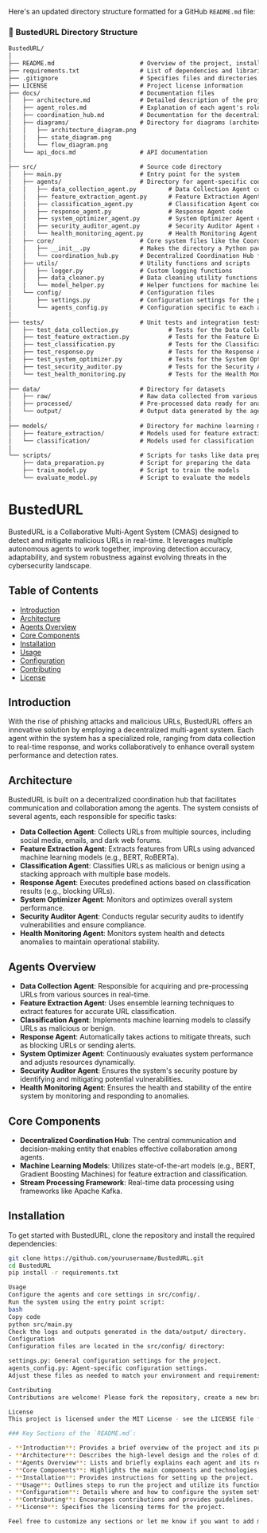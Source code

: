 Here's an updated directory structure formatted for a GitHub `README.md` file:

### 📂 BustedURL Directory Structure

```markdown
BustedURL/
│
├── README.md                        # Overview of the project, installation instructions, usage, etc.
├── requirements.txt                 # List of dependencies and libraries required
├── .gitignore                       # Specifies files and directories to be ignored by Git
├── LICENSE                          # Project license information
├── docs/                            # Documentation files
│   ├── architecture.md              # Detailed description of the project architecture
│   ├── agent_roles.md               # Explanation of each agent's role and functionality
│   ├── coordination_hub.md          # Documentation for the decentralized coordination hub
│   ├── diagrams/                    # Directory for diagrams (architecture, state, flow, etc.)
│   │   ├── architecture_diagram.png
│   │   ├── state_diagram.png
│   │   └── flow_diagram.png
│   └── api_docs.md                  # API documentation
│
├── src/                             # Source code directory
│   ├── main.py                      # Entry point for the system
│   ├── agents/                      # Directory for agent-specific code
│   │   ├── data_collection_agent.py         # Data Collection Agent code
│   │   ├── feature_extraction_agent.py      # Feature Extraction Agent code
│   │   ├── classification_agent.py          # Classification Agent code
│   │   ├── response_agent.py                # Response Agent code
│   │   ├── system_optimizer_agent.py        # System Optimizer Agent code
│   │   ├── security_auditor_agent.py        # Security Auditor Agent code
│   │   └── health_monitoring_agent.py       # Health Monitoring Agent code
│   ├── core/                        # Core system files like the Coordination Hub
│   │   ├── __init__.py              # Makes the directory a Python package
│   │   └── coordination_hub.py      # Decentralized Coordination Hub file
│   ├── utils/                       # Utility functions and scripts
│   │   ├── logger.py                # Custom logging functions
│   │   ├── data_cleaner.py          # Data cleaning utility functions
│   │   └── model_helper.py          # Helper functions for machine learning models
│   └── config/                      # Configuration files
│       ├── settings.py              # Configuration settings for the project
│       └── agents_config.py         # Configuration specific to each agent
│
├── tests/                           # Unit tests and integration tests
│   ├── test_data_collection.py              # Tests for the Data Collection Agent
│   ├── test_feature_extraction.py           # Tests for the Feature Extraction Agent
│   ├── test_classification.py               # Tests for the Classification Agent
│   ├── test_response.py                     # Tests for the Response Agent
│   ├── test_system_optimizer.py             # Tests for the System Optimizer Agent
│   ├── test_security_auditor.py             # Tests for the Security Auditor Agent
│   └── test_health_monitoring.py            # Tests for the Health Monitoring Agent
│
├── data/                            # Directory for datasets
│   ├── raw/                         # Raw data collected from various sources
│   ├── processed/                   # Pre-processed data ready for analysis
│   └── output/                      # Output data generated by the agents
│
├── models/                          # Directory for machine learning models
│   ├── feature_extraction/          # Models used for feature extraction (e.g., BERT, RoBERTa)
│   └── classification/              # Models used for classification
│
└── scripts/                         # Scripts for tasks like data preparation, training, etc.
    ├── data_preparation.py          # Script for preparing the data
    ├── train_model.py               # Script to train the models
    └── evaluate_model.py            # Script to evaluate the models
```

# BustedURL

BustedURL is a Collaborative Multi-Agent System (CMAS) designed to detect and mitigate malicious URLs in real-time. It leverages multiple autonomous agents to work together, improving detection accuracy, adaptability, and system robustness against evolving threats in the cybersecurity landscape.

## Table of Contents

- [Introduction](#introduction)
- [Architecture](#architecture)
- [Agents Overview](#agents-overview)
- [Core Components](#core-components)
- [Installation](#installation)
- [Usage](#usage)
- [Configuration](#configuration)
- [Contributing](#contributing)
- [License](#license)

## Introduction

With the rise of phishing attacks and malicious URLs, BustedURL offers an innovative solution by employing a decentralized multi-agent system. Each agent within the system has a specialized role, ranging from data collection to real-time response, and works collaboratively to enhance overall system performance and detection rates.

## Architecture

BustedURL is built on a decentralized coordination hub that facilitates communication and collaboration among the agents. The system consists of several agents, each responsible for specific tasks:

- **Data Collection Agent**: Collects URLs from multiple sources, including social media, emails, and dark web forums.
- **Feature Extraction Agent**: Extracts features from URLs using advanced machine learning models (e.g., BERT, RoBERTa).
- **Classification Agent**: Classifies URLs as malicious or benign using a stacking approach with multiple base models.
- **Response Agent**: Executes predefined actions based on classification results (e.g., blocking URLs).
- **System Optimizer Agent**: Monitors and optimizes overall system performance.
- **Security Auditor Agent**: Conducts regular security audits to identify vulnerabilities and ensure compliance.
- **Health Monitoring Agent**: Monitors system health and detects anomalies to maintain operational stability.

## Agents Overview

- **Data Collection Agent**: Responsible for acquiring and pre-processing URLs from various sources in real-time.
- **Feature Extraction Agent**: Uses ensemble learning techniques to extract features for accurate URL classification.
- **Classification Agent**: Implements machine learning models to classify URLs as malicious or benign.
- **Response Agent**: Automatically takes actions to mitigate threats, such as blocking URLs or sending alerts.
- **System Optimizer Agent**: Continuously evaluates system performance and adjusts resources dynamically.
- **Security Auditor Agent**: Ensures the system's security posture by identifying and mitigating potential vulnerabilities.
- **Health Monitoring Agent**: Ensures the health and stability of the entire system by monitoring and responding to anomalies.

## Core Components

- **Decentralized Coordination Hub**: The central communication and decision-making entity that enables effective collaboration among agents.
- **Machine Learning Models**: Utilizes state-of-the-art models (e.g., BERT, Gradient Boosting Machines) for feature extraction and classification.
- **Stream Processing Framework**: Real-time data processing using frameworks like Apache Kafka.

## Installation

To get started with BustedURL, clone the repository and install the required dependencies:

```bash
git clone https://github.com/yourusername/BustedURL.git
cd BustedURL
pip install -r requirements.txt

Usage
Configure the agents and core settings in src/config/.
Run the system using the entry point script:
bash
Copy code
python src/main.py
Check the logs and outputs generated in the data/output/ directory.
Configuration
Configuration files are located in the src/config/ directory:

settings.py: General configuration settings for the project.
agents_config.py: Agent-specific configuration settings.
Adjust these files as needed to match your environment and requirements.

Contributing
Contributions are welcome! Please fork the repository, create a new branch, and submit a pull request.

License
This project is licensed under the MIT License - see the LICENSE file for details.

### Key Sections of the `README.md`:

- **Introduction**: Provides a brief overview of the project and its purpose.
- **Architecture**: Describes the high-level design and the roles of different agents.
- **Agents Overview**: Lists and briefly explains each agent and its responsibilities.
- **Core Components**: Highlights the main components and technologies used in the project.
- **Installation**: Provides instructions for setting up the project.
- **Usage**: Outlines steps to run the project and utilize its functionality.
- **Configuration**: Details where and how to configure the system settings.
- **Contributing**: Encourages contributions and provides guidelines.
- **License**: Specifies the licensing terms for the project.

Feel free to customize any sections or let me know if you want to add more specific details!
